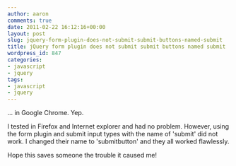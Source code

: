 ```yaml
---
author: aaron
comments: true
date: 2011-02-22 16:12:16+00:00
layout: post
slug: jquery-form-plugin-does-not-submit-submit-buttons-named-submit
title: jQuery form plugin does not submit submit buttons named submit
wordpress_id: 847
categories:
- javascript
- jquery
tags:
- javascript
- jquery
---
```


... in Google Chrome.  Yep.  

I tested in Firefox and Internet explorer and had no problem.  However, using the form plugin and submit input types with the name of 'submit' did not work.  I changed their name to 'submitbutton' and they all worked flawlessly.  

Hope this saves someone the trouble it caused me!
